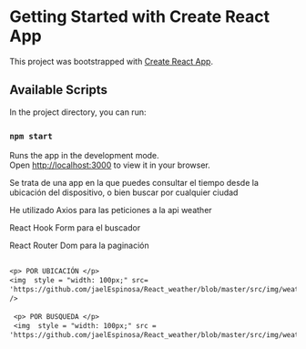 # Getting Started with Create React App

This project was bootstrapped with [Create React App](https://github.com/facebook/create-react-app).

## Available Scripts

In the project directory, you can run:

### `npm start`

Runs the app in the development mode.\
Open [http://localhost:3000](http://localhost:3000) to view it in your browser.


<p>Se trata de una app en la que puedes consultar el tiempo desde la ubicación del dispositivo, o bien buscar por cualquier ciudad</p>

<p>He utilizado Axios para las peticiones a la api weather</p>

<p>React Hook Form para el buscador</p>

<p>React Router Dom para la paginación</p>


<div style = "display:flex; gap:25px ; justify-content: space-arround; flex-direction:row" style = "gap:35px">
 
    <p> POR UBICACIÓN </p>
    <img  style = "width: 100px;" src= 'https://github.com/jaelEspinosa/React_weather/blob/master/src/img/weather1.jpg' />
  
     <p> POR BUSQUEDA </p>
     <img  style = "width: 100px;" src = 'https://github.com/jaelEspinosa/React_weather/blob/master/src/img/weather2.jpg'/>
  
</div>
